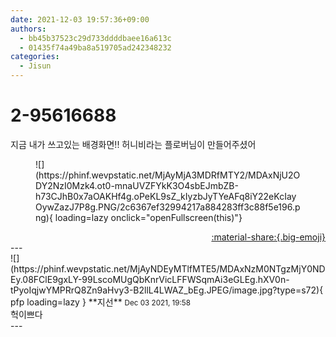 ```yaml
---
date: 2021-12-03 19:57:36+09:00
authors:
  - bb45b37523c29d733ddddbaee16a613c
  - 01435f74a49ba8a519705ad242348232
categories:
  - Jisun
---
```


# 2-95616688

<div class="post-container" markdown="1">
<div class="content-container md-sidebar__scrollwrap" markdown="1">

지금 내가 쓰고있는 배경화면!! 허니비라는 플로버님이 만들어주셨어
<figure markdown="1">
![](https://phinf.wevpstatic.net/MjAyMjA3MDRfMTY2/MDAxNjU2ODY2NzI0Mzk4.ot0-mnaUVZFYkK3O4sbEJmbZB-h73CJhB0x7aOAKHf4g.oPeKL9sZ_kIyzbJyTYeAFq8iY22eKcIayOywZazJ7P8g.PNG/2c6367ef32994217a884283ff3c88f5e196.png){ loading=lazy onclick="openFullscreen(this)"}
</figure>


</div>
</div>

<div style="text-align: right;" markdown="1">
<a href="https://weverse.io/fromis9/fanpost/2-95616688" style="text-align: right;">:material-share:{.big-emoji}</a>
</div>
---

<div class="comments-container md-sidebar__scrollwrap" markdown="1">
<div class="comment" markdown="1">
<div class='id-container' markdown="1">
![](https://phinf.wevpstatic.net/MjAyNDEyMTlfMTE5/MDAxNzM0NTgzMjY0NDEy.08FClE9gxLY-99LscoMUgQbKnrVicLFFWSqmAi3eGLEg.hXV0n-tPyoIqjwYMPRrQ8Zn9aHvy3-B2llL4LWAZ_bEg.JPEG/image.jpg?type=s72){ pfp loading=lazy }
**<span class="artist">지선</span>** <small>Dec 03 2021, 19:58</small><br>
</div>
<div class='comment-body' markdown="1">
헉이쁘다
</div>
</div>
</div>
---
